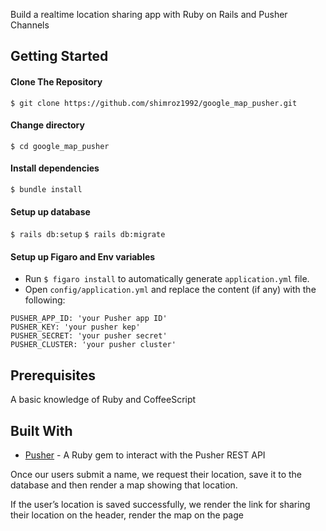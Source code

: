 Build a realtime location sharing app with Ruby on Rails and Pusher Channels

Getting Started
------

#### Clone The Repository
`$ git clone https://github.com/shimroz1992/google_map_pusher.git`


#### Change directory
`$ cd google_map_pusher`

#### Install dependencies
`$ bundle install`

#### Setup up database
`$ rails db:setup`
`$ rails db:migrate`

#### Setup up Figaro and Env variables
- Run `$ figaro install` to automatically generate `application.yml` file.
- Open `config/application.yml` and replace the content (if any) with the following:
```
PUSHER_APP_ID: 'your Pusher app ID'
PUSHER_KEY: 'your pusher kep'
PUSHER_SECRET: 'your pusher secret'
PUSHER_CLUSTER: 'your pusher cluster'
```


Prerequisites
------
A basic knowledge of Ruby and CoffeeScript


Built With
------
- [Pusher](https://pusher.com) - A Ruby gem to interact with the Pusher REST API



Once our users submit a name, we request their location,
save it to the database and then render a map showing that location.

If the user’s location is saved successfully, we render the link for sharing their location on the header,
render the map on the page
